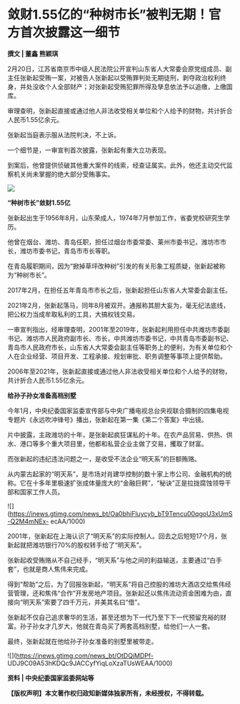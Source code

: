 # 敛财1.55亿的“种树市长”被判无期！官方首次披露这一细节

**撰文 | 董鑫 熊颖琪**

2月20日，江苏省南京市中级人民法院公开宣判山东省人大常委会原党组成员、副主任张新起受贿一案，对被告人张新起以受贿罪判处无期徒刑，剥夺政治权利终身，并处没收个人全部财产；对张新起受贿犯罪所得及孳息依法予以追缴，上缴国库。

审理查明，张新起直接或通过他人非法收受相关单位和个人给予的财物，共计折合人民币1.55亿余元。

张新起当庭表示服从法院判决，不上诉。

一个细节是，一审宣判首次披露，张新起有重大立功表现。

到案后，他曾提供侦破其他重大案件的线索，经查证属实。此外，他还主动交代监察机关尚未掌握的绝大部分受贿事实。

![](https://inews.gtimg.com/news_bt/OSoP3shUH0ddrEXJOVHAM1sUyDvZMFjc0ELwCrBTuC2qwAA/1000)

**“种树市长”敛财1.55亿**

张新起出生于1956年8月，山东荣成人，1974年7月参加工作，省委党校研究生学历。

他曾在烟台、潍坊、青岛任职，担任过烟台市委常委、莱州市委书记，潍坊市市长，潍坊市委书记，青岛市市长等职。

在青岛履职期间，因为“掀掉草坪改种树”引发的有关形象工程质疑，张新起被称为“种树市长”。

2017年2月，在担任五年青岛市市长之后，张新起担任山东省人大常委会副主任。

2021年2月，张新起落马，同年8月被双开。通报称其胆大妄为，毫无纪法底线，把公权力当成牟取私利的工具，大搞权钱交易。

一审宣判指出，经审理查明，2001年至2019年，张新起利用担任中共潍坊市委副书记、潍坊市人民政府副市长、市长，中共潍坊市委书记，中共青岛市委副书记、青岛市人民政府市长，山东省人大常委会副主任等职务上的便利，为有关单位和个人在企业经营、项目开发、工程承接、规划审批、职务调整等事项上提供帮助。

2006年至2021年，张新起直接或通过他人非法收受相关单位和个人给予的财物，共计折合人民币1.55亿余元。

**给孙子孙女准备高档别墅**

今年1月，中央纪委国家监委宣传部与中央广播电视总台央视联合摄制的四集电视专题片《永远吹冲锋号》播出，张新起在第一集《第二个答案》中出镜。

片中披露，主政潍坊的十年，是张新起疯狂谋私的十年。在农产品贸易、供热、供水、港口等多个重大项目里，他都和私营企业主做了交易，攫取了财富。

而张新起的违纪违法问题之一，是收受不法企业“明天系”的巨额贿赂。

从内蒙古起家的“明天系”，是市场对肖建华控制的数十家上市公司、金融机构的统称。它在十多年里极速扩张成体量庞大的“金融巨鳄”，“秘诀”正是拉拢腐蚀领导干部和国家工作人员。

![](https://inews.gtimg.com/news_bt/Oa0bhiFluycyb_bT9Tencu00qgoU3xUmS-Q2M4mNEx-
ecAA/1000)

2001年，张新起在上海认识了“明天系”的实际控制人。回去之后短短17个月，张新起就把潍坊银行70%的股权转手给了“明天系”。

张新起收受贿赂从不自己经手，“明天系”与他之间的利益输送，主要通过“白手套”，也就是商人焦伟来完成。

得到“帮助”之后，为了回报张新起，“明天系”将自己控股的潍坊大酒店交给焦伟经营管理，还和焦伟“合作”开发房地产项目。张新起还以焦伟流动资金困难为由，直接向“明天系”索要了四千万元，并美其名曰“借”。

张新起不仅自己追求奢华的生活，甚至还想为下一代乃至下下一代预留充裕的财富。孙子孙女才几岁大，他就在青岛买了两套高档别墅，给他们一人一套。

最终，张新起就在他给孙子孙女准备的别墅里被带走。

![](https://inews.gtimg.com/news_bt/OtDQiMDPf-
UDJ9C09A53hKDQc9JACCyfYiqLoXzaTUsWEAA/1000)

**资料 | 中央纪委国家监委网站等**

**【版权声明】本文著作权归政知新媒体独家所有，未经授权，不得转载。**

